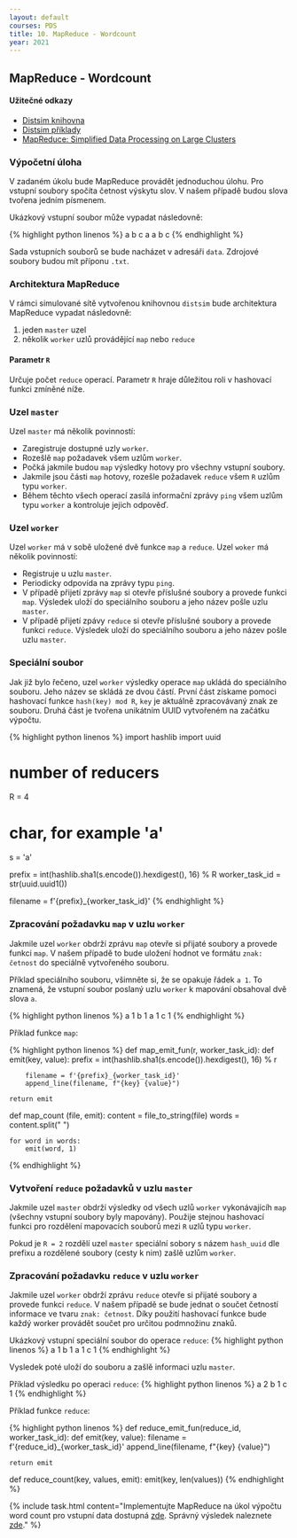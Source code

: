 ```yaml
---
layout: default
courses: PDS
title: 10. MapReduce - Wordcount
year: 2021
---
```



## MapReduce - Wordcount

#### Užitečné odkazy
* [Distsim knihovna](https://github.com/mikulatomas/distsim)
* [Distsim příklady](https://github.com/mikulatomas/distsim/tree/master/examples)
* [MapReduce: Simplified Data Processing on Large Clusters](http://static.googleusercontent.com/media/research.google.com/cs//archive/mapreduce-osdi04.pdf)

### Výpočetní úloha
V zadaném úkolu bude MapReduce provádět jednoduchou úlohu. Pro vstupní soubory spočíta četnost výskytu slov. V našem případě budou slova tvořena jedním písmenem.

Ukázkový vstupní soubor může vypadat následovně:

{% highlight python linenos %}
a b c a a b c
{% endhighlight %}

Sada vstupních souborů se bude nacházet v adresáři ``data``. Zdrojové soubory budou mít příponu ``.txt``.

### Architektura MapReduce
V rámci simulované sítě vytvořenou knihovnou ``distsim`` bude architektura MapReduce vypadat následovně:

1. jeden ``master`` uzel
2. několik ``worker`` uzlů provádějící ``map`` nebo ``reduce``

#### Parametr ``R``
Určuje počet ``reduce`` operací. Parametr ``R`` hraje důležitou roli v hashovací funkci zmíněné níže.

### Uzel ``master``
Uzel ``master`` má několik povinností:

* Zaregistruje dostupné uzly ``worker``.
* Rozešlě ``map`` požadavek všem uzlům ``worker``.
* Počká jakmile budou ``map`` výsledky hotovy pro všechny vstupní soubory.
* Jakmile jsou části ``map`` hotovy, rozešle požadavek ``reduce`` všem ``R`` uzlům typu ``worker``.
* Během těchto všech operací zasílá informační zprávy ``ping`` všem uzlům typu ``worker`` a kontroluje jejich odpověď.

### Uzel ``worker``
Uzel ``worker`` má v sobě uložené dvě funkce ``map`` a ``reduce``. Uzel ``woker`` má několik povinností:

* Registruje u uzlu ``master``.
* Periodicky odpovída na zprávy typu ``ping``.
* V případě přijetí zprávy ``map`` si otevře příslušné soubory a provede funkci ``map``. Výsledek uloží do speciálního souboru a jeho název pošle uzlu ``master``.
* V případě přijetí zpávy ``reduce`` si otevře příslušné soubory a provede funkci ``reduce``. Výsledek uloží do speciálního souboru a jeho název pošle uzlu ``master``.

### Speciální soubor
Jak již bylo řečeno, uzel ``worker`` výsledky operace ``map`` ukládá do speciálního souboru. Jeho název se skládá ze dvou částí. První část získame pomoci hashovací funkce ``hash(key) mod R``, ``key`` je aktuálně zpracovávaný znak ze souboru. Druhá část je tvořena unikátním UUID vytvořeném na začátku výpočtu.

{% highlight python linenos %}
import hashlib
import uuid

# number of reducers
R = 4

# char, for example 'a'
s = 'a'

prefix = int(hashlib.sha1(s.encode()).hexdigest(), 16) % R
worker_task_id = str(uuid.uuid1())

filename = f'{prefix}_{worker_task_id}'
{% endhighlight %}

### Zpracování požadavku ``map`` v uzlu ``worker``
Jakmile uzel ``worker`` obdrží zprávu ``map`` otevře si přijaté soubory a provede funkci ``map``. V našem případě to bude uložení hodnot ve formátu ``znak: četnost`` do speciálně vytvořeného souboru.

Příklad speciálního souboru, všimněte si, že se opakuje řádek ``a 1``. To znamená, že vstupní soubor poslaný uzlu ``worker`` k mapování obsahoval dvě slova ``a``.

{% highlight python linenos %}
a 1
b 1
a 1
c 1
{% endhighlight %}

Příklad funkce ``map``:

{% highlight python linenos %}
def map_emit_fun(r, worker_task_id):
    def emit(key, value):
        prefix = int(hashlib.sha1(s.encode()).hexdigest(), 16) % r

        filename = f'{prefix}_{worker_task_id}'
        append_line(filename, f"{key} {value}")

    return emit

def map_count (file, emit):
    content = file_to_string(file)
    words = content.split(" ")

    for word in words:
        emit(word, 1)
{% endhighlight %}


### Vytvoření ``reduce`` požadavků v uzlu ``master``
Jakmile uzel ``master`` obdrží výsledky od všech uzlů ``worker`` vykonávajícíh ``map`` (všechny vstupní soubory byly mapovány). Použije stejnou hashovací funkci pro rozdělení mapovacích souborů mezi ``R`` uzlů typu ``worker``.

Pokud je ``R = 2`` rozdělí uzel ``master`` speciální sobory s názem ``hash_uuid`` dle prefixu a rozdělené soubory (cesty k nim) zašlě uzlům ``worker``.

### Zpracování požadavku ``reduce`` v uzlu ``worker``
Jakmile uzel ``worker`` obdrží zprávu ``reduce`` otevře si přijaté soubory a provede funkci ``reduce``. V našem případě se bude jednat o součet četností informace ve tvaru ``znak: četnost``. Díky použití hashovací funkce bude každý worker provádět součet pro určitou podmnožinu znaků.

Ukázkový vstupní speciální soubor do operace ``reduce``:
{% highlight python linenos %}
a 1
b 1
a 1
c 1
{% endhighlight %}

Vysledek poté uloží do souboru a zašlě informaci uzlu ``master``.

Příklad výsledku po operaci ``reduce``:
{% highlight python linenos %}
a 2
b 1
c 1
{% endhighlight %}

Příklad funkce ``reduce``:

{% highlight python linenos %}
def reduce_emit_fun(reduce_id, worker_task_id):
    def emit(key, value):
        filename = f'{reduce_id}_{worker_task_id}'
        append_line(filename, f"{key} {value}")

    return emit

def reduce_count(key, values, emit):
    emit(key, len(values))
{% endhighlight %}

{% include task.html content="Implementujte MapReduce na úkol výpočtu word count pro vstupní data dostupná <a href='/assets/files/2021/dataset.zip'>zde</a>. Správný výsledek naleznete <a href='/assets/files/2021/solution.txt'>zde</a>." %}